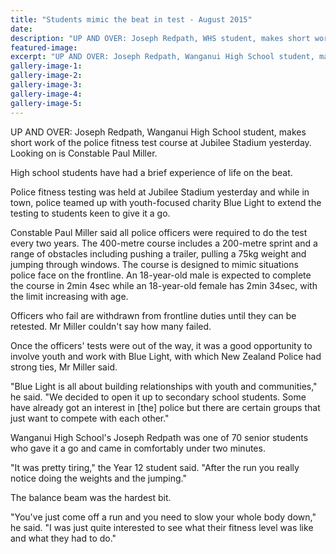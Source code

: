 ```yaml
---
title: "Students mimic the beat in test - August 2015"
date: 
description: "UP AND OVER: Joseph Redpath, WHS student, makes short work of the police fitness test course at Jubilee Stadium yesterday. Looking on is Constable Paul Miller, Wanganui Chronicle article on 5/8/15..."
featured-image: 
excerpt: "UP AND OVER: Joseph Redpath, Wanganui High School student, makes short work of the police fitness test course at Jubilee Stadium yesterday. Looking on is Constable Paul Miller."
gallery-image-1: 
gallery-image-2: 
gallery-image-3: 
gallery-image-4: 
gallery-image-5: 
---
```


<p><span>UP AND OVER: Joseph Redpath, Wanganui High School student, makes short work of the police fitness test course at Jubilee Stadium yesterday. Looking on is Constable Paul Miller.</span></p>
<p>High school students have had a brief experience of life on the beat.</p>
<p>Police fitness testing was held at Jubilee Stadium yesterday and while in town, police teamed up with youth-focused charity Blue Light to extend the testing to students keen to give it a go.</p>
<p>Constable Paul Miller said all police officers were required to do the test every two years. The 400-metre course includes a 200-metre sprint and a range of obstacles including pushing a trailer, pulling a 75kg weight and jumping through windows. The course is designed to mimic situations police face on the frontline. An 18-year-old male is expected to complete the course in 2min 4sec while an 18-year-old female has 2min 34sec, with the limit increasing with age.</p>
<p>Officers who fail are withdrawn from frontline duties until they can be retested. Mr Miller couldn't say how many failed.</p>
<p>Once the officers' tests were out of the way, it was a good opportunity to involve youth and work with Blue Light, with which New Zealand Police had strong ties, Mr Miller said.</p>
<p>"Blue Light is all about building relationships with youth and communities," he said. "We decided to open it up to secondary school students. Some have already got an interest in [the] police but there are certain groups that just want to compete with each other."</p>
<p>Wanganui High School's Joseph Redpath was one of 70 senior students who gave it a go and came in comfortably under two minutes.</p>
<p>"It was pretty tiring," the Year 12 student said. "After the run you really notice doing the weights and the jumping."</p>
<p>The balance beam was the hardest bit.</p>
<p>"You've just come off a run and you need to slow your whole body down," he said. "I was just quite interested to see what their fitness level was like and what they had to do."</p>

